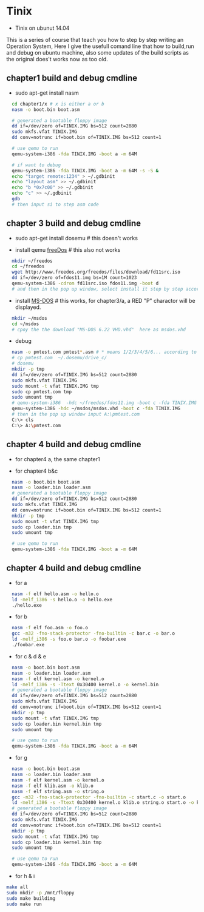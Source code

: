 # Tinix

* Tinix on ubunut 14.04

This is a series of course that teach you how to step by step writing an Operation System, Here I give the usefull comand line that how to build,run and debug on ubuntu machine, also some updates of the build scripts as the original does't works now as too old.

## chapter1 build and debug cmdline

* sudo apt-get install nasm

```sh
  cd chapter1/x # x is either a or b
  nasm -o boot.bin boot.asm

  # generated a bootable floppy image
  dd if=/dev/zero of=TINIX.IMG bs=512 count=2880
  sudo mkfs.vfat TINIX.IMG
  dd conv=notrunc if=boot.bin of=TINIX.IMG bs=512 count=1

  # use qemu to run
  qemu-system-i386 -fda TINIX.IMG -boot a -m 64M

  # if want to debug
  qemu-system-i386 -fda TINIX.IMG -boot a -m 64M -s -S &
  echo "target remote:1234" > ~/.gdbinit
  echo "layout asm" >> ~/.gdbinit
  echo "b *0x7c00" >> ~/.gdbinit
  echo "c" >> ~/.gdbinit
  gdb
  # then input si to step asm code
```

## chapter 3 build and debug cmdline

* sudo apt-get install dosemu # this doesn't works

* install qemu [freeDos](http://joelinoff.com/blog/?p=431) # this also not works

```sh
  mkdir ~/freedos
  cd ~/freedos
  wget http://www.freedos.org/freedos/files/download/fd11src.iso
  dd if=/dev/zero of=fdos11.img bs=1M count=1023
  qemu-system-i386 -cdrom fd11src.iso fdos11.img -boot d
  # and then in the pop up window, select install it step by step according to page [freeDos](http://joelinoff.com/blog/?p=431)
```

* install [MS-DOS](https://winworldpc.com/product/ms-dos/622) # this works, for chapter3/a, a RED "P" charactor will be displayed.

```sh
  mkdir ~/msdos
  cd ~/msdos
  # cpoy the the download "MS-DOS 6.22 VHD.vhd"  here as msdos.vhd
```
* debug 

```sh
  nasm -o pmtest.com pmtest*.asm # * means 1/2/3/4/5/6... according to each chapter
  # cp pmtest.com  ~/.dosemu/drive_c/
  # dosemu
  mkdir -p tmp
  dd if=/dev/zero of=TINIX.IMG bs=512 count=2880
  sudo mkfs.vfat TINIX.IMG
  sudo mount -t vfat TINIX.IMG tmp
  sudo cp pmtest.com tmp
  sudo umount tmp
  # qemu-system-i386  -hdc ~/freedos/fdos11.img -boot c -fda TINIX.IMG
  qemu-system-i386 -hdc ~/msdos/msdos.vhd -boot c -fda TINIX.IMG
  # then in the pop up window input A:\pmtest.com
  C:\> cls
  C:\> A:\pmtest.com
```

## chapter 4 build and debug cmdline

* for chapter4 a, the same chapter1

* for chapter4 b&c

```sh
  nasm -o boot.bin boot.asm
  nasm -o loader.bin loader.asm
  # generated a bootable floppy image
  dd if=/dev/zero of=TINIX.IMG bs=512 count=2880
  sudo mkfs.vfat TINIX.IMG
  dd conv=notrunc if=boot.bin of=TINIX.IMG bs=512 count=1
  mkdir -p tmp
  sudo mount -t vfat TINIX.IMG tmp
  sudo cp loader.bin tmp
  sudo umount tmp

  # use qemu to run
  qemu-system-i386 -fda TINIX.IMG -boot a -m 64M

```

## chapter 4 build and debug cmdline

* for a

```sh
  nasm -f elf hello.asm -o hello.o
  ld -melf_i386 -s hello.o -o hello.exe
  ./hello.exe
```

* for b

```sh
  nasm -f elf foo.asm -o foo.o
  gcc -m32 -fno-stack-protector -fno-builtin -c bar.c -o bar.o
  ld -melf_i386 -s foo.o bar.o -o foobar.exe
  ./foobar.exe
```

* for c & d & e

```sh
  nasm -o boot.bin boot.asm
  nasm -o loader.bin loader.asm
  nasm -f elf kernel.asm -o kernel.o
  ld -melf_i386 -s -Ttext 0x30400 kernel.o -o kernel.bin
  # generated a bootable floppy image
  dd if=/dev/zero of=TINIX.IMG bs=512 count=2880
  sudo mkfs.vfat TINIX.IMG
  dd conv=notrunc if=boot.bin of=TINIX.IMG bs=512 count=1
  mkdir -p tmp
  sudo mount -t vfat TINIX.IMG tmp
  sudo cp loader.bin kernel.bin tmp
  sudo umount tmp

  # use qemu to run
  qemu-system-i386 -fda TINIX.IMG -boot a -m 64M
```

* for g

```sh
  nasm -o boot.bin boot.asm
  nasm -o loader.bin loader.asm
  nasm -f elf kernel.asm -o kernel.o
  nasm -f elf klib.asm -o klib.o
  nasm -f elf string.asm -o string.o
  gcc -m32 -fno-stack-protector -fno-builtin -c start.c -o start.o
  ld -melf_i386 -s -Ttext 0x30400 kernel.o klib.o string.o start.o -o kernel.bin
  # generated a bootable floppy image
  dd if=/dev/zero of=TINIX.IMG bs=512 count=2880
  sudo mkfs.vfat TINIX.IMG
  dd conv=notrunc if=boot.bin of=TINIX.IMG bs=512 count=1
  mkdir -p tmp
  sudo mount -t vfat TINIX.IMG tmp
  sudo cp loader.bin kernel.bin tmp
  sudo umount tmp

  # use qemu to run
  qemu-system-i386 -fda TINIX.IMG -boot a -m 64M
```

* for h & i

```sh
make all
sudo mkdir -p /mnt/floppy
sudo make buildimg
sudo make run
```
